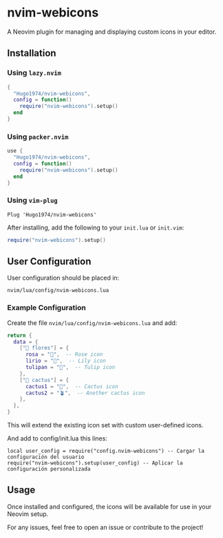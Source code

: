 # nvim-webicons

A Neovim plugin for managing and displaying custom icons in your editor.

## Installation

### Using `lazy.nvim`

```lua
{
  "Hugo1974/nvim-webicons",
  config = function()
    require("nvim-webicons").setup()
  end
}
```

### Using `packer.nvim`

```lua
use {
  "Hugo1974/nvim-webicons",
  config = function()
    require("nvim-webicons").setup()
  end
}
```

### Using `vim-plug`

```vim
Plug 'Hugo1974/nvim-webicons'
```

After installing, add the following to your `init.lua` or `init.vim`:

```lua
require("nvim-webicons").setup()
```

## User Configuration

User configuration should be placed in:

```
nvim/lua/config/nvim-webicons.lua
```

### Example Configuration

Create the file `nvim/lua/config/nvim-webicons.lua` and add:

```lua
return {
  data = {
    ["🌺 flores"] = {
      rosa = "🌹",  -- Rose icon
      lirio = "🌸",  -- Lily icon
      tulipan = "🌷",  -- Tulip icon
    },
    ["🌵 cactus"] = {
      cactus1 = "🌵",  -- Cactus icon
      cactus2 = "🪴",  -- Another cactus icon
    },
  },
}
```

This will extend the existing icon set with custom user-defined icons.

And add to config/init.lua this lines:

```
local user_config = require("config.nvim-webicons") -- Cargar la configuración del usuario
require("nvim-webicons").setup(user_config) -- Aplicar la configuración personalizada

```


## Usage

Once installed and configured, the icons will be available for use in your Neovim setup.

For any issues, feel free to open an issue or contribute to the project!
